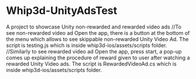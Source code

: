 # Whip3d-UnityAdsTest
A project to showcase Unity non-rewarded and rewarded video ads
//To see non-rewarded video ad
Open the app, there is a button at the bottom of the menu which allows to see skippable non-rewarded Unity Video Ad. The script is testing.js which is inside whip3d-ios/assets/scripts folder.
//Similarly to see rewarded video ad
Open the app, press start, a pop-up comes up explaining the procedure of reward given to user after watching a rewarded Unity Video ads.
The script is RewardedVideoAd.cs which is inside whip3d-ios/assets/scripts folder.
